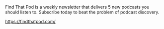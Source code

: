 Find That Pod is a weekly newsletter that delivers 5 new podcasts you should listen to. Subscribe today to beat the problem of podcast discovery.

https://findthatpod.com/
